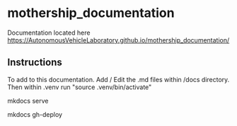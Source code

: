 # mothership_documentation

Documentation located here https://AutonomousVehicleLaboratory.github.io/mothership_documentation/


## Instructions

To add to this documentation. Add / Edit the .md files within /docs directory.
Then within .venv run "source .venv/bin/activate"

mkdocs serve

mkdocs gh-deploy
